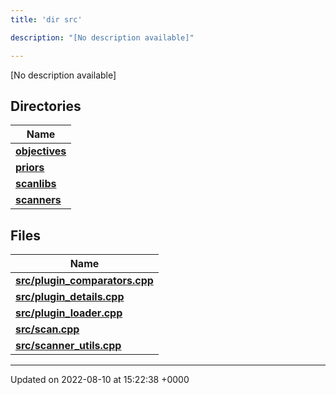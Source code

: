 ```yaml
---
title: 'dir src'

description: "[No description available]"

---
```







[No description available]

## Directories

| Name           |
| -------------- |
| **[objectives](/documentation/code/gambit_2.2/files/dir_8175e00b46706161a3f1b29a9c3d0e1e/#dir-objectives)**  |
| **[priors](/documentation/code/gambit_2.2/files/dir_cd3836cb33a5a37171cbcbf20d1df426/#dir-priors)**  |
| **[scanlibs](/documentation/code/gambit_2.2/files/dir_41b55c43b6715382bf2587278e09e81e/#dir-scanlibs)**  |
| **[scanners](/documentation/code/gambit_2.2/files/dir_3d6632c706c298643a7dbf82a7e43d46/#dir-scanners)**  |

## Files

| Name           |
| -------------- |
| **[src/plugin_comparators.cpp](/documentation/code/gambit_2.2/files/plugin__comparators_8cpp/#file-plugin-comparators.cpp)**  |
| **[src/plugin_details.cpp](/documentation/code/gambit_2.2/files/plugin__details_8cpp/#file-plugin-details.cpp)**  |
| **[src/plugin_loader.cpp](/documentation/code/gambit_2.2/files/plugin__loader_8cpp/#file-plugin-loader.cpp)**  |
| **[src/scan.cpp](/documentation/code/gambit_2.2/files/scan_8cpp/#file-scan.cpp)**  |
| **[src/scanner_utils.cpp](/documentation/code/gambit_2.2/files/scanner__utils_8cpp/#file-scanner-utils.cpp)**  |






-------------------------------

Updated on 2022-08-10 at 15:22:38 +0000
